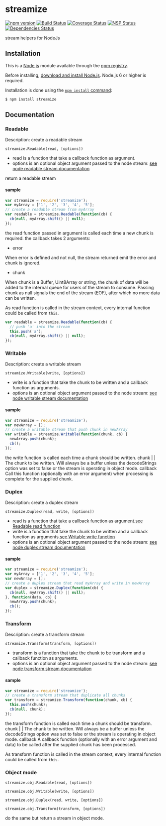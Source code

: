 # streamize

[![npm version](https://badge.fury.io/js/streamize.svg)](https://www.npmjs.com/streamize)
[![Build Status](https://travis-ci.org/Atlantis-Software/streamize.svg?branch=master)](https://travis-ci.org/Atlantis-Software/streamize)
[![Coverage Status](https://coveralls.io/repos/github/Atlantis-Software/streamize/badge.svg?branch=master)](https://coveralls.io/github/Atlantis-Software/streamize?branch=master)
[![NSP Status](https://nodesecurity.io/orgs/atlantis/projects/ed0ada30-0689-4121-b3b8-9d80f793d292/badge)](https://nodesecurity.io/orgs/atlantis/projects/ed0ada30-0689-4121-b3b8-9d80f793d292)
[![Dependencies Status](https://david-dm.org/Atlantis-Software/streamize.svg)](https://david-dm.org/Atlantis-Software/streamize)

stream helpers for NodeJs

## Installation

This is a [Node.js](https://nodejs.org/en/) module available through the
[npm registry](https://www.npmjs.com/).

Before installing, [download and install Node.js](https://nodejs.org/en/download/).
Node.js 6 or higher is required.

Installation is done using the
[`npm install` command](https://docs.npmjs.com/getting-started/installing-npm-packages-locally):

```bash
$ npm install streamize
```

## Documentation

### Readable

Description: create a readable stream

`streamize.Readable(read, [options])`
* read is a function that take a callback function as argument.
* options is an optional object argument passed to the node stream: [see node readable stream documentation](https://nodejs.org/api/stream.html#stream_new_stream_readable_options)

return a readable stream

#### sample
```javascript
var streamize = require('streamize');
var myArray = ['1', '2', '3', '4', '5'];
// create a readable stream from myArray
var readable = streamize.Readable(function(cb) {
  cb(null, myArray.shift() || null);
});
```

the read function passed in argument is called each time a new chunk is required.
the callback takes 2 arguments:
* error

When error is defined and not null, the stream returned emit the error and chunk is ignored.
* chunk

When chunk is a Buffer, Uint8Array or string, the chunk of data will be added to the internal queue for users of the stream to consume.
Passing chunk as null signals the end of the stream (EOF), after which no more data can be written.

As read function is called in the stream context, every internal function could be called from `this`.

```javascript
var readable = streamize.Readable(function(cb) {
  // push 'a' into the stream
  this.push('a');
  cb(null, myArray.shift() || null);
});
```

### Writable

Description: create a writable stream

`streamize.Writable(write, [options])`
* write is a function that take the chunk to be written and a callback function as arguments.
* options is an optional object argument passed to the node stream: [see node writable stream documentation](https://nodejs.org/api/stream.html#stream_constructor_new_stream_writable_options)

#### sample
```javascript
var streamize = require('streamize');
var newArray = [];
// create a writable stream that push chunk in newArray
var writable = streamize.Writable(function(chunk, cb) {
  newArray.push(chunk);
  cb();
});
```

the write function is called each time a chunk should be written.
chunk <Buffer> | <string> | <any> The chunk to be written. Will always be a buffer unless the decodeStrings option was set to false or the stream is operating in object mode.
callback <Function> Call this function (optionally with an error argument) when processing is complete for the supplied chunk.

### Duplex

Description: create a duplex stream

`streamize.Duplex(read, write, [options])`
* read is a function that take a callback function as argument.[see Readable read function](#readable)
* write is a function that take the chunk to be written and a callback function as arguments.[see Writable write function](#writable)
* options is an optional object argument passed to the node stream: [see node duplex stream documentation](https://nodejs.org/api/stream.html#stream_new_stream_duplex_options)

#### sample
```javascript
var streamize = require('streamize');
var myArray = ['1', '2', '3', '4', '5'];
var newArray = [];
// create a duplex stream that read myArray and write in newArray
var duplex = streamize.Duplex(function(cb) {
  cb(null, myArray.shift() || null);
}, function(data, cb) {
  newArray.push(chunk);
  cb();
});
```

### Transform

Description: create a transform stream

`streamize.Transform(transform, [options])`
* transform is a function that take the chunk to be transform and a callback function as arguments.
* options is an optional object argument passed to the node stream: [see node transform stream documentation](https://nodejs.org/api/stream.html#stream_new_stream_transform_options)

#### sample
```javascript
var streamize = require('streamize');
// create a transform stream that duplicate all chunks
var transform = streamize.Transform(function(chunk, cb) {
  this.push(chunk);
  cb(null, chunk);
});
```

the transform function is called each time a chunk should be transform.
chunk <Buffer> | <string> | <any> The chunk to be written. Will always be a buffer unless the decodeStrings option was set to false or the stream is operating in object mode.
callback <Function> A callback function (optionally with an error argument and data) to be called after the supplied chunk has been processed.

As transform function is called in the stream context, every internal function could be called from `this`.

### Object mode

`streamize.obj.Readable(read, [options])`

`streamize.obj.Writable(write, [options])`

`streamize.obj.Duplex(read, write, [options])`

`streamize.obj.Transform(transform, [options])`

do the same but return a stream in object mode.
